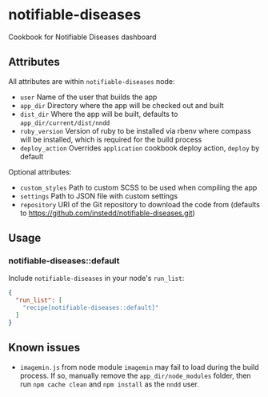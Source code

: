 notifiable-diseases
===================

Cookbook for Notifiable Diseases dashboard

## Attributes

All attributes are within `notifiable-diseases` node:

* `user` Name of the user that builds the app
* `app_dir` Directory where the app will be checked out and built
* `dist_dir` Where the app will be built, defaults to `app_dir/current/dist/nndd`
* `ruby_version` Version of ruby to be installed via rbenv where compass will be installed, which is required for the build process
* `deploy_action` Overrides `application` cookbook deploy action, `deploy` by default

Optional attributes:

* `custom_styles` Path to custom SCSS to be used when compiling the app
* `settings` Path to JSON file with custom settings
* `repository` URI of the Git repository to download the code from (defaults to https://github.com/instedd/notifiable-diseases.git)


## Usage

### notifiable-diseases::default

Include `notifiable-diseases` in your node's `run_list`:

```json
{
  "run_list": [
    "recipe[notifiable-diseases::default]"
  ]
}
```

## Known issues

* `imagemin.js` from node module `imagemin` may fail to load during the build process. If so, manually remove the `app_dir/node_modules` folder, then run `npm cache clean` and `npm install` as the `nndd` user.

